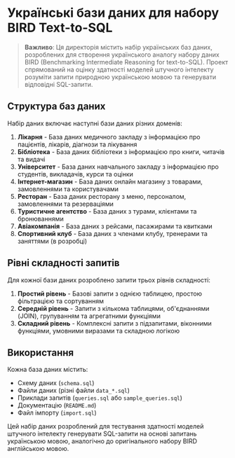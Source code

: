 # Українські бази даних для набору BIRD Text-to-SQL

> **Важливо**: Ця директорія містить набір українських баз даних, розроблених для створення українського аналогу набору даних BIRD (Benchmarking Intermediate Reasoning for text-to-SQL). Проект спрямований на оцінку здатності моделей штучного інтелекту розуміти запити природною українською мовою та генерувати відповідні SQL-запити.

## Структура баз даних

Набір даних включає наступні бази даних різних доменів:

1. **Лікарня** - База даних медичного закладу з інформацією про пацієнтів, лікарів, діагнози та лікування
2. **Бібліотека** - База даних бібліотеки з інформацією про книги, читачів та видачі
3. **Університет** - База даних навчального закладу з інформацією про студентів, викладачів, курси та оцінки
4. **Інтернет-магазин** - База даних онлайн магазину з товарами, замовленнями та користувачами
5. **Ресторан** - База даних ресторану з меню, персоналом, замовленнями та резерваціями
6. **Туристичне агентство** - База даних з турами, клієнтами та бронюваннями
7. **Авіакомпанія** - База даних з рейсами, пасажирами та квитками
8. **Спортивний клуб** - База даних з членами клубу, тренерами та заняттями (в розробці)

## Рівні складності запитів

Для кожної бази даних розроблено запити трьох рівнів складності:

1. **Простий рівень** - Базові запити з однією таблицею, простою фільтрацією та сортуванням
2. **Середній рівень** - Запити з кількома таблицями, об'єднаннями (JOIN), групуванням та агрегатними функціями
3. **Складний рівень** - Комплексні запити з підзапитами, віконними функціями, умовними виразами та складною логікою

## Використання

Кожна база даних містить:
- Схему даних (`schema.sql`)
- Файли даних (різні файли `data_*.sql`)
- Приклади запитів (`queries.sql` або `sample_queries.sql`)
- Документацію (`README.md`)
- Файл імпорту (`import.sql`)

Цей набір даних розроблений для тестування здатності моделей штучного інтелекту генерувати SQL-запити на основі запитань українською мовою, аналогічно до оригінального набору BIRD англійською мовою. 